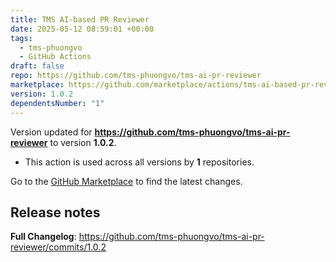 ```yaml
---
title: TMS AI-based PR Reviewer
date: 2025-05-12 08:59:01 +00:00
tags:
  - tms-phuongvo
  - GitHub Actions
draft: false
repo: https://github.com/tms-phuongvo/tms-ai-pr-reviewer
marketplace: https://github.com/marketplace/actions/tms-ai-based-pr-reviewer
version: 1.0.2
dependentsNumber: "1"
---
```



Version updated for **https://github.com/tms-phuongvo/tms-ai-pr-reviewer** to version **1.0.2**.
- This action is used across all versions by **1** repositories.

Go to the [GitHub Marketplace](https://github.com/marketplace/actions/tms-ai-based-pr-reviewer) to find the latest changes.

## Release notes

**Full Changelog**: https://github.com/tms-phuongvo/tms-ai-pr-reviewer/commits/1.0.2

